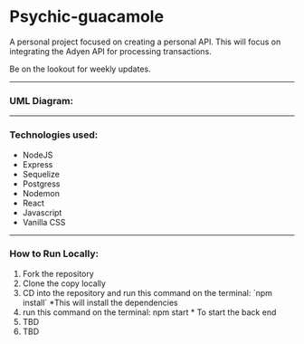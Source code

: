 # Psychic-guacamole
A personal project focused on creating a personal API. This will focus on integrating the Adyen API for processing transactions. 

Be on the lookout for weekly updates.

***
### **UML Diagram:**


***
### **Technologies used:**
<ul>
<li>NodeJS</li>
<li>Express</li>
<li>Sequelize</li>
<li>Postgress</li>
<li>Nodemon</li>
<li>React</li>
<li>Javascript</li>
<li>Vanilla CSS</li>
</ul>

***
### **How to Run Locally:**
<ol>
<li>Fork the repository</li>
<li>Clone the copy locally</li>
<li>CD into the repository and run this command on the terminal:
`npm install`  
*This will install the dependencies</li>
<li>run this command on the terminal: npm start
* To start the back end</li>
<li>TBD</li>
<li>TBD</li>
</ol>

